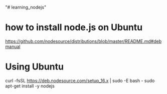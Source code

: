 "# learning_nodejs" 
# how to install node.js on Ubuntu
https://github.com/nodesource/distributions/blob/master/README.md#debmanual
# Using Ubuntu
curl -fsSL https://deb.nodesource.com/setup_16.x | sudo -E bash -
sudo apt-get install -y nodejs
